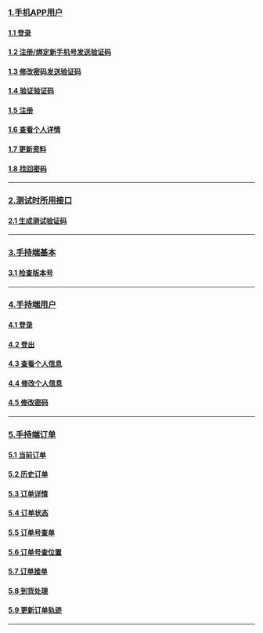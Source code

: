 ### [1.手机APP用户](手机APP用户.md)

#### [1.1 登录](手机APP用户.md#1.1登录)
#### [1.2 注册/绑定新手机号发送验证码](手机APP用户.md#1.2注册/绑定新手机号发送验证码)
#### [1.3 修改密码发送验证码](手机APP用户.md#1.3修改密码发送验证码)
#### [1.4 验证验证码](手机APP用户.md#1.4验证验证码)
#### [1.5 注册](手机APP用户.md#1.5注册)
#### [1.6 查看个人详情](手机APP用户.md#1.6查看个人详情)
#### [1.7 更新资料](手机APP用户.md#1.7更新资料)
#### [1.8 找回密码](手机APP用户.md#1.8找回密码)

---
### [2.测试时所用接口](测试时所用接口.md)

#### [2.1 生成测试验证码](测试时所用接口.md#2.1生成测试验证码)

---
### [3.手持端基本](手持端基本.md)

#### [3.1 检查版本号](手持端基本.md#3.1检查版本号)

---
### [4.手持端用户](手持端用户.md)

#### [4.1 登录](手持端用户.md#4.1登录)
#### [4.2 登出](手持端用户.md#4.2登出)
#### [4.3 查看个人信息](手持端用户.md#4.3查看个人信息)
#### [4.4 修改个人信息](手持端用户.md#4.4修改个人信息)
#### [4.5 修改密码](手持端用户.md#4.5修改密码)

---
### [5.手持端订单](手持端订单.md)

#### [5.1 当前订单](手持端订单.md#5.1当前订单)
#### [5.2 历史订单](手持端订单.md#5.2历史订单)
#### [5.3 订单详情](手持端订单.md#5.3订单详情)
#### [5.4 订单状态](手持端订单.md#5.4订单状态)
#### [5.5 订单号查单](手持端订单.md#5.5订单号查单)
#### [5.6 订单号查位置](手持端订单.md#5.6订单号查位置)
#### [5.7 订单接单](手持端订单.md#5.7订单接单)
#### [5.8 到货处理](手持端订单.md#5.8到货处理)
#### [5.9 更新订单轨迹](手持端订单.md#5.9更新订单轨迹)

---
